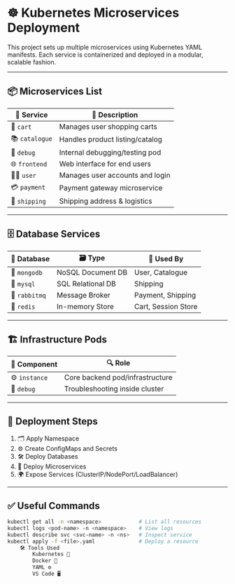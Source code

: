 # ☸️ Kubernetes Microservices Deployment

This project sets up multiple microservices using Kubernetes YAML manifests. Each service is containerized and deployed in a modular, scalable fashion.

---

## 📦 Microservices List

| 🔢 Service     | 📝 Description                     |
|---------------|-------------------------------------|
| 🛒 `cart`       | Manages user shopping carts         |
| 📚 `catalogue`  | Handles product listing/catalog      |
| 🐞 `debug`      | Internal debugging/testing pod       |
| 🌐 `frontend`   | Web interface for end users          |
| 🧑‍💻 `user`      | Manages user accounts and login      |
| 💳 `payment`    | Payment gateway microservice         |
| 🚚 `shipping`   | Shipping address & logistics         |

---

## 🗄️ Database Services

| 🧩 Database   | 🗃️ Type          | 📌 Used By           |
|--------------|------------------|----------------------|
| 🐘 `mongodb`  | NoSQL Document DB | User, Catalogue      |
| 🐬 `mysql`    | SQL Relational DB | Shipping             |
| 🐰 `rabbitmq` | Message Broker    | Payment, Shipping    |
| 🧠 `redis`    | In-memory Store   | Cart, Session Store  |

---

## 🏗️ Infrastructure Pods

| 🧰 Component   | 🔍 Role                         |
|---------------|---------------------------------|
| ⚙️ `instance` | Core backend pod/infrastructure |
| 🧪 `debug`    | Troubleshooting inside cluster  |

---

## 🚀 Deployment Steps

1. 🗂️ Apply Namespace  
2. ⚙️ Create ConfigMaps and Secrets  
3. 🛠️ Deploy Databases  
4. 🧩 Deploy Microservices  
5. 🌍 Expose Services (ClusterIP/NodePort/LoadBalancer)  

---

## ✅ Useful Commands

```bash
kubectl get all -n <namespace>            # List all resources
kubectl logs <pod-name> -n <namespace>    # View logs
kubectl describe svc <svc-name> -n <ns>   # Inspect service
kubectl apply -f <file>.yaml              # Deploy a resource
    🛠️ Tools Used
        Kubernetes 🧬
        Docker 🐳
        YAML ⚙️
        VS Code 🖥️